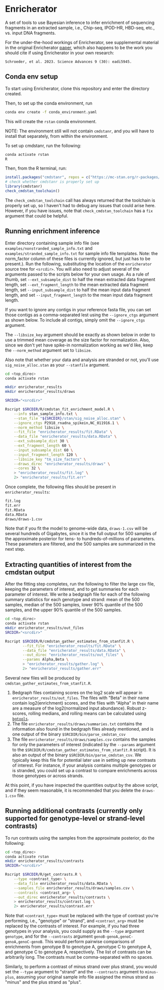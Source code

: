 # Enricherator

A set of tools to use Bayesian inference to infer enrichment
of sequencing fragments in an extracted sample, i.e.,
Chip-seq, IPOD-HR, HBD-seq, etc., vs. input DNA fragments.

For the under-the-hood workings of Enricherator,
see supplemental material in the original Enricherator [paper](https://www.science.org/doi/10.1126/sciadv.adi5945),
which also happens to be the work you should cite if using Enricherator in your own research:

    Schroeder, et al. 2023. Science Advances 9 (30): eadi5945. 

## Conda env setup

To start using Enricherator, clone this repository and enter
the directory created.

Then, to set up the conda environment, run

```bash
conda env create -f conda_environment.yaml
```

This will create the `rstan` conda environment.

NOTE: The environment still will not contain `cmdstanr`,
and you will have to install that separately, from
within the environment.

To set up cmdstanr, run the following:

```bash
conda activate rstan
R
```

Then, from the R terminal, run:

```R
install.packages("cmdstanr", repos = c("https://mc-stan.org/r-packages/", getOption("repos")))
# check whether cmdstanr is properly set up
library(cmdstanr)
check_cmdstan_toolchain()
```

The `check_cmdstan_toolchain` call has always returned that
the toolchain is properly set up, so I haven't had to
debug any issues that could arise here. However, if you
have issues, note that `check_cmdstan_toolchain` has
a `fix` argument that could be helpful.

## Running enrichment inference

Enter directory containing sample info file
(see `examples/nonstranded_sample_info.txt` and
`examples/stranded_sample_info.txt` for sample info file templates.
Note: the norm_factor column of these files is currently ignored, but
just has to be present.).
Run the following,
substituting the location of the `enricherator` source tree for
`<srcdir>`. You will also need to adjust several of the arguments
passed to the scripts below for your own usage. As a rule of thumb,
set `--ext_subsample_dist` to half the mean extracted data fragment length,
set `--ext_fragment_length` to the mean extracted data fragment length,
set `--input_subsample_dist` to half the mean input data fragment length,
and set `--input_fragment_length` to the mean input data fragment length.

If you want to ignore any contigs in your reference fasta file, you
can set those contigs as a comma-separated lest using the `--ignore_ctgs`
argument as shown below. To include all contigs, simply omit the
`--ignore_ctgs` argument.

The `--libsize_key` argument should be exactly as shown below in order
to use a trimmed mean coverage as the size factor for normalization.
Also, since we don't yet have spike-in normalization working as
we'd like, keep the `--norm_method` argument set to `libsize`.

Also note that whether your data and analysis are stranded or not,
you'll use `sig_noise_alloc.stan` as your `--stanfile`
argument.

```bash
cd <top_direc>
conda activate rstan

mkdir enricherator_results
mkdir enricherator_results/draws

SRCDIR="<srcdir>"

Rscript $SRCDIR/R/cmdstan_fit_enrichment_model.R \
    --info stan_sample_info.txt \
    --stan_file "${SRCDIR}/stan/sig_noise_alloc.stan" \
    --ignore_ctgs P2918_rnadna_spikein,NC_011916.1 \
    --norm_method libsize \
    --fit_file "enricherator_results/fit.RData" \
    --data_file "enricherator_results/data.RData" \
    --ext_subsample_dist 30 \
    --ext_fragment_length 60 \
    --input_subsample_dist 60 \
    --input_fragment_length 120 \
    --libsize_key "tm_size_factors" \
    --draws_direc "enricherator_results/draws" \
    --cores 32 \
    > "enricherator_results/fit.log" \
    2> "enricherator_results/fit.err"
```

Once complete, the following files should be present in `enricherator_results`:

```bash
fit.log
fit.err
fit.RData
data.RData
draws/draws-1.csv
```

Note that if you fit the model to genome-wide data,
`draws-1.csv` will be several hundreds of Gigabytes,
since it is the full output for 500 samples of the
approximate posterior for tens- to hundreds-of-millions of
parameters. These parameters are filtered, and the 500 samples
are summarized in the next step.

## Extracting quantities of interest from the cmdstan output

After the fitting step completes, run the following
to filter the large csv file, keeping the parameters of interest, and to
get summaries for each parameter of interest.
We write a bedgraph file for each of the following summary statistics for each
genotype and strand:
mean of the 500 samples, median of the 500 samples, lower 90% quantile of the 
500 samples, and the upper 90% quantile of the 500 samples.

```bash
cd <top_direc>
conda activate rstan
mkdir enricherator_results/out_files
SRCDIR="<srcdir>"

Rscript $SRCDIR/R/cmdstan_gather_estimates_from_stanfit.R \
        --fit_file "enricherator_results/fit.RData" \
        --data_file "enricherator_results/data.RData" \
        --out_direc "enricherator_results/out_files" \
        --params Alpha,Beta \
        > "enricherator_results/gather.log" \
        2> "enricherator_results/gather.err"
```

Several new files will be produced by `cmdstan_gather_estimates_from_stanfit.R`.

1. Bedgraph files containing scores on the log2 scale will appear in `enricherator_results/out_files`. The files with "Beta" in their name contain log2(enrichment) scores, and the files with "Alpha" in their name are a measure of the log2(normalized input abundance). Robust z-scores, rolling medians, and rolling means can be calculated using [`bgtools`](https://github.com/jwschroeder3/bgtools).
2. The file `enricherator_results/draws/summaries.txt` contains the information also found in the bedgraph files already mentioned, and is one output of the binary `$SRCDIR/bin/parse_cmdstan_csv`
3. The file `enricherator_results/draws/samples.csv` contains the samples for only the parameters of interest (indicated by the `--params` argument to the `$SRCDIR/R/cmdstan_gather_estimates_from_stanfit.R` script). It is also an output of the binary `$SRCDIR/bin/parse_cmdstan_csv`. We typically keep this file for potential later use in setting up new contrasts of interest. For instance, if your analysis contains multiple genotypes or is stranded, you could set up a contrast to compare enrichments across those genotypes or across strands.

At this point, if you have inspected the quantities output by the
above script, and if they seem reasonable, it is recommended that you
delete the `draws-1.csv` file.

## Running additional contrasts (currently only supported for genotype-level or strand-level contrasts)

To run contrasts using the samples from the approximate posterior, do the following:

```bash
cd <top_direc>
conda activate rstan
mkdir enricherator_results/contrasts
SRCDIR="<srcdir>"

Rscript $SRCDIR/R/get_contrasts.R \
    --type <contrast_type> \
    --data_file enricherator_results/data.RData \
    --samples_file enricherator_results/draws/samples.csv \
    --contrasts <contrast_arg> \
    --out_direc enricherator_results/contrasts \
    > enricherator_results/contrast.log \
    2> enricherator_results/contrast.err
```

Note that `<contrast_type>` must be replaced with the type of
contrast you're performing, i.e., "genotype" or "strand", and
`<contrast_arg>` must be replaced by the contrasts of interest.
For example, if you had three genotypes in your analysis,
you could supply as the `--type` argument `genotype`, and for the
`--contrasts` argument `genoB-genoA,genoC-genoA,genoC-genoB`.
This would perform pairwise comparisons of enrichments from genotype B
to genotype A, genotype C to genotype A, and genotype C to genotype A,
respectively. The list of contrasts can be arbitrarily long.
The contrasts must be comma-separated with no spaces.

Similarly, to perform a contrast of minus strand over plus strand,
you would set the `--type` argument to "strand" and the `--contrasts`
argument to `minus-plus`, assuming your original sample info file
assigned the minus strand as "minus" and the plus strand as "plus".
